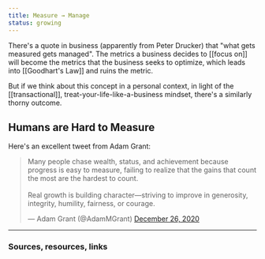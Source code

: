 ```yaml
---
title: Measure → Manage
status: growing
---
```


There's a quote in business (apparently from Peter Drucker) that "what gets measured gets managed". The metrics a business decides to [[focus on]] will become the metrics that the business seeks to optimize, which leads into [[Goodhart's Law]] and ruins the metric.

But if we think about this concept in a personal context, in light of the [[transactional]], treat-your-life-like-a-business mindset, there's a similarly thorny outcome.

## Humans are Hard to Measure

Here's an excellent tweet from Adam Grant:

<blockquote class="twitter-tweet"><p lang="en" dir="ltr">Many people chase wealth, status, and achievement because progress is easy to measure, failing to realize that the gains that count the most are the hardest to count.<br><br>Real growth is building character—striving to improve in generosity, integrity, humility, fairness, or courage.</p>&mdash; Adam Grant (@AdamMGrant) <a href="https://twitter.com/AdamMGrant/status/1342832685950128128?ref_src=twsrc%5Etfw">December 26, 2020</a></blockquote> <script async src="https://platform.twitter.com/widgets.js" charset="utf-8"></script>

---
### Sources, resources, links